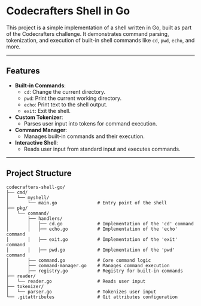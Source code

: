# Codecrafters Shell in Go

This project is a simple implementation of a shell written in Go, built as part of the Codecrafters challenge. It demonstrates command parsing, tokenization, and execution of built-in shell commands like `cd`, `pwd`, `echo`, and more.

---

## Features

- **Built-in Commands**:
   - `cd`: Change the current directory.
   - `pwd`: Print the current working directory.
   - `echo`: Print text to the shell output.
   - `exit`: Exit the shell.
- **Custom Tokenizer**:
   - Parses user input into tokens for command execution.
- **Command Manager**:
   - Manages built-in commands and their execution.
- **Interactive Shell**:
   - Reads user input from standard input and executes commands.

---

## Project Structure

```plaintext
codecrafters-shell-go/
├── cmd/
│   └── myshell/
│       └── main.go               # Entry point of the shell
├── pkg/
│   └── command/
│       ├── handlers/
│       │   ├── cd.go             # Implementation of the 'cd' command
│       │   ├── echo.go           # Implementation of the 'echo' command
│       │   ├── exit.go           # Implementation of the 'exit' command
│       │   ├── pwd.go            # Implementation of the 'pwd' command
│       ├── command.go            # Core command logic
│       ├── command-manager.go    # Manages command execution
│       ├── registry.go           # Registry for built-in commands
├── reader/
│   └── reader.go                 # Reads user input
├── tokenizer/
│   └── parser.go                 # Tokenizes user input
└── .gitattributes                # Git attributes configuration